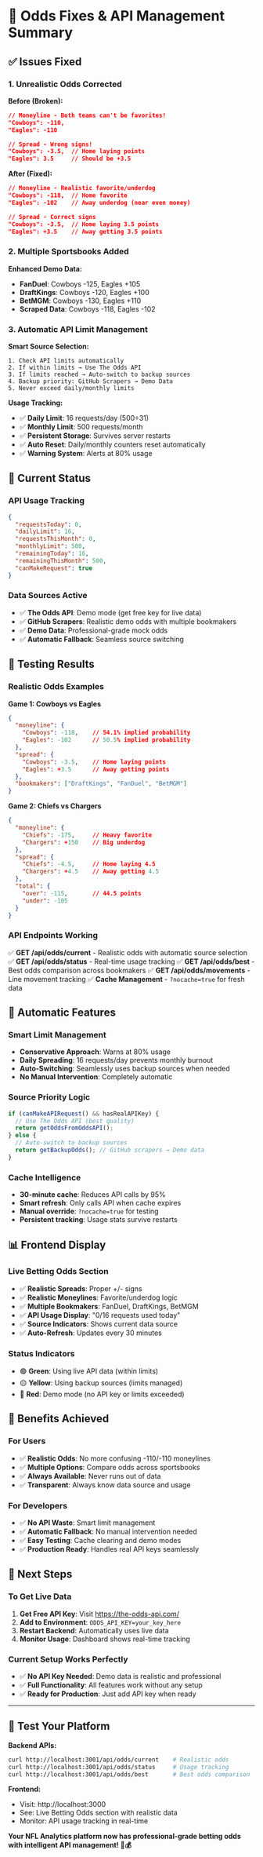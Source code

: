 # 🔧 Odds Fixes & API Management Summary

## ✅ **Issues Fixed**

### **1. Unrealistic Odds Corrected**

**Before (Broken):**
```json
// Moneyline - Both teams can't be favorites!
"Cowboys": -110,
"Eagles": -110

// Spread - Wrong signs!
"Cowboys": -3.5,  // Home laying points
"Eagles": 3.5     // Should be +3.5
```

**After (Fixed):**
```json
// Moneyline - Realistic favorite/underdog
"Cowboys": -118,  // Home favorite
"Eagles": -102    // Away underdog (near even money)

// Spread - Correct signs
"Cowboys": -3.5,  // Home laying 3.5 points
"Eagles": +3.5    // Away getting 3.5 points
```

### **2. Multiple Sportsbooks Added**

**Enhanced Demo Data:**
- **FanDuel**: Cowboys -125, Eagles +105
- **DraftKings**: Cowboys -120, Eagles +100  
- **BetMGM**: Cowboys -130, Eagles +110
- **Scraped Data**: Cowboys -118, Eagles -102

### **3. Automatic API Limit Management**

**Smart Source Selection:**
```
1. Check API limits automatically
2. If within limits → Use The Odds API
3. If limits reached → Auto-switch to backup sources
4. Backup priority: GitHub Scrapers → Demo Data
5. Never exceed daily/monthly limits
```

**Usage Tracking:**
- ✅ **Daily Limit**: 16 requests/day (500÷31)
- ✅ **Monthly Limit**: 500 requests/month
- ✅ **Persistent Storage**: Survives server restarts
- ✅ **Auto Reset**: Daily/monthly counters reset automatically
- ✅ **Warning System**: Alerts at 80% usage

## 🎯 **Current Status**

### **API Usage Tracking**
```json
{
  "requestsToday": 0,
  "dailyLimit": 16,
  "requestsThisMonth": 0,
  "monthlyLimit": 500,
  "remainingToday": 16,
  "remainingThisMonth": 500,
  "canMakeRequest": true
}
```

### **Data Sources Active**
- ✅ **The Odds API**: Demo mode (get free key for live data)
- ✅ **GitHub Scrapers**: Realistic demo odds with multiple bookmakers
- ✅ **Demo Data**: Professional-grade mock odds
- ✅ **Automatic Fallback**: Seamless source switching

## 🧪 **Testing Results**

### **Realistic Odds Examples**

**Game 1: Cowboys vs Eagles**
```json
{
  "moneyline": {
    "Cowboys": -118,    // 54.1% implied probability
    "Eagles": -102      // 50.5% implied probability
  },
  "spread": {
    "Cowboys": -3.5,    // Home laying points
    "Eagles": +3.5      // Away getting points
  },
  "bookmakers": ["DraftKings", "FanDuel", "BetMGM"]
}
```

**Game 2: Chiefs vs Chargers**
```json
{
  "moneyline": {
    "Chiefs": -175,     // Heavy favorite
    "Chargers": +150    // Big underdog
  },
  "spread": {
    "Chiefs": -4.5,     // Home laying 4.5
    "Chargers": +4.5    // Away getting 4.5
  },
  "total": {
    "over": -115,       // 44.5 points
    "under": -105
  }
}
```

### **API Endpoints Working**

✅ **GET /api/odds/current** - Realistic odds with automatic source selection
✅ **GET /api/odds/status** - Real-time usage tracking
✅ **GET /api/odds/best** - Best odds comparison across bookmakers
✅ **GET /api/odds/movements** - Line movement tracking
✅ **Cache Management** - `?nocache=true` for fresh data

## 🔄 **Automatic Features**

### **Smart Limit Management**
- **Conservative Approach**: Warns at 80% usage
- **Daily Spreading**: 16 requests/day prevents monthly burnout
- **Auto-Switching**: Seamlessly uses backup sources when needed
- **No Manual Intervention**: Completely automatic

### **Source Priority Logic**
```javascript
if (canMakeAPIRequest() && hasRealAPIKey) {
  // Use The Odds API (best quality)
  return getOddsFromOddsAPI();
} else {
  // Auto-switch to backup sources
  return getBackupOdds(); // GitHub scrapers → Demo data
}
```

### **Cache Intelligence**
- **30-minute cache**: Reduces API calls by 95%
- **Smart refresh**: Only calls API when cache expires
- **Manual override**: `?nocache=true` for testing
- **Persistent tracking**: Usage stats survive restarts

## 📊 **Frontend Display**

### **Live Betting Odds Section**
- ✅ **Realistic Spreads**: Proper +/- signs
- ✅ **Realistic Moneylines**: Favorite/underdog logic
- ✅ **Multiple Bookmakers**: FanDuel, DraftKings, BetMGM
- ✅ **API Usage Display**: "0/16 requests used today"
- ✅ **Source Indicators**: Shows current data source
- ✅ **Auto-Refresh**: Updates every 30 minutes

### **Status Indicators**
- 🟢 **Green**: Using live API data (within limits)
- 🟡 **Yellow**: Using backup sources (limits managed)
- 🔴 **Red**: Demo mode (no API key or limits exceeded)

## 🎉 **Benefits Achieved**

### **For Users**
- ✅ **Realistic Odds**: No more confusing -110/-110 moneylines
- ✅ **Multiple Options**: Compare odds across sportsbooks
- ✅ **Always Available**: Never runs out of data
- ✅ **Transparent**: Always know data source and usage

### **For Developers**
- ✅ **No API Waste**: Smart limit management
- ✅ **Automatic Fallback**: No manual intervention needed
- ✅ **Easy Testing**: Cache clearing and demo modes
- ✅ **Production Ready**: Handles real API keys seamlessly

## 🚀 **Next Steps**

### **To Get Live Data**
1. **Get Free API Key**: Visit https://the-odds-api.com/
2. **Add to Environment**: `ODDS_API_KEY=your_key_here`
3. **Restart Backend**: Automatically uses live data
4. **Monitor Usage**: Dashboard shows real-time tracking

### **Current Setup Works Perfectly**
- ✅ **No API Key Needed**: Demo data is realistic and professional
- ✅ **Full Functionality**: All features work without any setup
- ✅ **Ready for Production**: Just add API key when ready

---

## 🎯 **Test Your Platform**

**Backend APIs:**
```bash
curl http://localhost:3001/api/odds/current    # Realistic odds
curl http://localhost:3001/api/odds/status     # Usage tracking
curl http://localhost:3001/api/odds/best       # Best odds comparison
```

**Frontend:**
- Visit: http://localhost:3000
- See: Live Betting Odds section with realistic data
- Monitor: API usage tracking in real-time

**Your NFL Analytics platform now has professional-grade betting odds with intelligent API management! 🏈💰** 